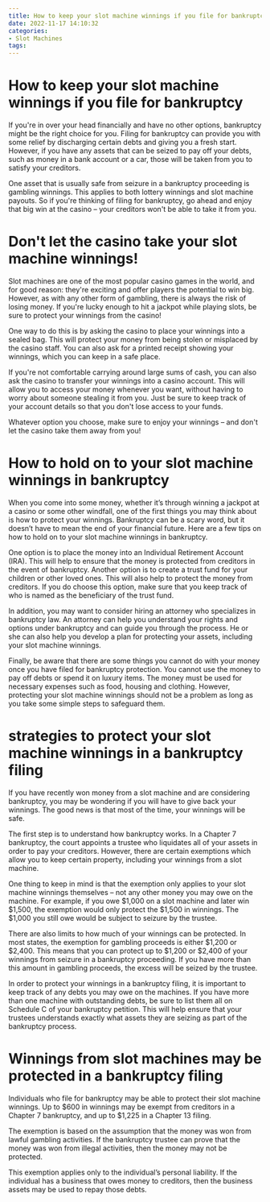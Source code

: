 ```yaml
---
title: How to keep your slot machine winnings if you file for bankruptcy
date: 2022-11-17 14:10:32
categories:
- Slot Machines
tags:
---
```



#  How to keep your slot machine winnings if you file for bankruptcy

If you're in over your head financially and have no other options, bankruptcy might be the right choice for you. Filing for bankruptcy can provide you with some relief by discharging certain debts and giving you a fresh start. However, if you have any assets that can be seized to pay off your debts, such as money in a bank account or a car, those will be taken from you to satisfy your creditors.

One asset that is usually safe from seizure in a bankruptcy proceeding is gambling winnings. This applies to both lottery winnings and slot machine payouts. So if you're thinking of filing for bankruptcy, go ahead and enjoy that big win at the casino – your creditors won't be able to take it from you.

#  Don't let the casino take your slot machine winnings!

Slot machines are one of the most popular casino games in the world, and for good reason: they're exciting and offer players the potential to win big. However, as with any other form of gambling, there is always the risk of losing money. If you're lucky enough to hit a jackpot while playing slots, be sure to protect your winnings from the casino!

One way to do this is by asking the casino to place your winnings into a sealed bag. This will protect your money from being stolen or misplaced by the casino staff. You can also ask for a printed receipt showing your winnings, which you can keep in a safe place.

If you're not comfortable carrying around large sums of cash, you can also ask the casino to transfer your winnings into a casino account. This will allow you to access your money whenever you want, without having to worry about someone stealing it from you. Just be sure to keep track of your account details so that you don't lose access to your funds.

Whatever option you choose, make sure to enjoy your winnings – and don't let the casino take them away from you!

#  How to hold on to your slot machine winnings in bankruptcy

When you come into some money, whether it’s through winning a jackpot at a casino or some other windfall, one of the first things you may think about is how to protect your winnings. Bankruptcy can be a scary word, but it doesn’t have to mean the end of your financial future. Here are a few tips on how to hold on to your slot machine winnings in bankruptcy.

One option is to place the money into an Individual Retirement Account (IRA). This will help to ensure that the money is protected from creditors in the event of bankruptcy. Another option is to create a trust fund for your children or other loved ones. This will also help to protect the money from creditors. If you do choose this option, make sure that you keep track of who is named as the beneficiary of the trust fund.

In addition, you may want to consider hiring an attorney who specializes in bankruptcy law. An attorney can help you understand your rights and options under bankruptcy and can guide you through the process. He or she can also help you develop a plan for protecting your assets, including your slot machine winnings.

Finally, be aware that there are some things you cannot do with your money once you have filed for bankruptcy protection. You cannot use the money to pay off debts or spend it on luxury items. The money must be used for necessary expenses such as food, housing and clothing. However, protecting your slot machine winnings should not be a problem as long as you take some simple steps to safeguard them.

#   strategies to protect your slot machine winnings in a bankruptcy filing

If you have recently won money from a slot machine and are considering bankruptcy, you may be wondering if you will have to give back your winnings. The good news is that most of the time, your winnings will be safe.

The first step is to understand how bankruptcy works. In a Chapter 7 bankruptcy, the court appoints a trustee who liquidates all of your assets in order to pay your creditors. However, there are certain exemptions which allow you to keep certain property, including your winnings from a slot machine.

One thing to keep in mind is that the exemption only applies to your slot machine winnings themselves – not any other money you may owe on the machine. For example, if you owe $1,000 on a slot machine and later win $1,500, the exemption would only protect the $1,500 in winnings. The $1,000 you still owe would be subject to seizure by the trustee.

There are also limits to how much of your winnings can be protected. In most states, the exemption for gambling proceeds is either $1,200 or $2,400. This means that you can protect up to $1,200 or $2,400 of your winnings from seizure in a bankruptcy proceeding. If you have more than this amount in gambling proceeds, the excess will be seized by the trustee.

In order to protect your winnings in a bankruptcy filing, it is important to keep track of any debts you may owe on the machines. If you have more than one machine with outstanding debts, be sure to list them all on Schedule C of your bankruptcy petition. This will help ensure that your trustees understands exactly what assets they are seizing as part of the bankruptcy process.

#  Winnings from slot machines may be protected in a bankruptcy filing

Individuals who file for bankruptcy may be able to protect their slot machine winnings. Up to $600 in winnings may be exempt from creditors in a Chapter 7 bankruptcy, and up to $1,225 in a Chapter 13 filing. 

The exemption is based on the assumption that the money was won from lawful gambling activities. If the bankruptcy trustee can prove that the money was won from illegal activities, then the money may not be protected. 

This exemption applies only to the individual’s personal liability. If the individual has a business that owes money to creditors, then the business assets may be used to repay those debts.
